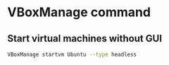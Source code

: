 # VBoxManage command

## Start virtual machines without GUI

```bash
VBoxManage startvm Ubuntu --type headless
```
